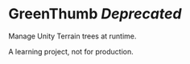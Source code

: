 # GreenThumb *Deprecated* 
Manage Unity Terrain trees at runtime. 

A learning project, not for production.
